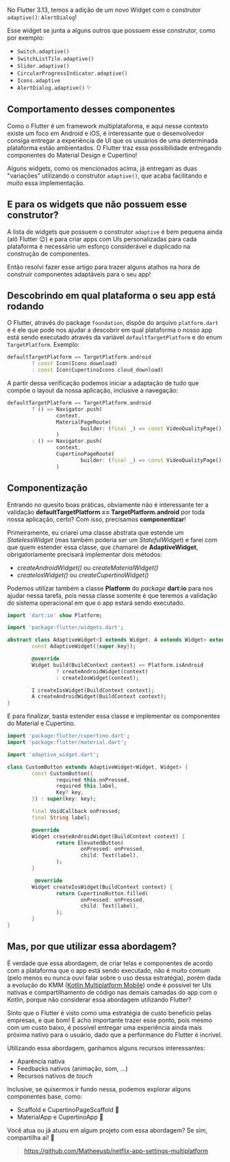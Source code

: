 No Flutter 3.13, temos a adição de um novo Widget com o construtor `adaptive()`: `AlertDialog`!

Esse widget se junta a alguns outros que possuem esse construtor, como por exemplo:

- `Switch.adaptive()`
- `SwitchListTile.adaptive()`
- `Slider.adaptive()`
- `CircularProgressIndicator.adaptive()`
- `Icons.adaptive`
- `AlertDialog.adaptive()` ✨

## Comportamento desses componentes

Como o Flutter é um framework multiplataforma, e aqui nesse contexto existe um foco em Android e iOS, é interessante que o desenvolvedor consiga entregar a experiência de UI que os usuários de uma determinada plataforma estão ambientados. O Flutter traz essa possibilidade entregando componentes do Material Design e Cupertino!

Alguns widgets, como os mencionados acima, já entregam as duas "variações" utilizando o construtor `adaptive()`, que acaba facilitando e muito essa implementação.

## E para os widgets que não possuem esse construtor?

A lista de widgets que possuem o construtor `adaptive` é bem pequena ainda (alô Flutter 😉) e para criar apps com UIs personalizadas para cada plataforma é necessário um esforço considerável e duplicado na construção de componentes.

Então resolvi fazer esse artigo para trazer alguns atalhos na hora de construir componentes adaptáveis para o seu app!

## Descobrindo em qual plataforma o seu app está rodando

O Flutter, através do package `foundation`, dispõe do arquivo `platform.dart` e é ele que pode nos ajudar a descobrir em qual plataforma o nosso app está sendo executado através da variável `defaultTargetPlatform` e do enum `TargetPlatform`. Exemplo:

```dart
defaultTargetPlatform == TargetPlatform.android
        ? const Icon(Icons.download)
        : const Icon(CupertinoIcons.cloud_download)
```

A partir dessa verificação podemos iniciar a adaptação de tudo que compõe o layout da nossa aplicação, inclusive a navegação:

```dart
defaultTargetPlatform == TargetPlatform.android
        ? () => Navigator.push(
                context, 
                MaterialPageRoute(
                        builder: (final _) => const VideoQualityPage()),
                )
        : () => Navigator.push(
                context, 
                CupertinoPageRoute(
                        builder: (final _) => const VideoQualityPage()),
                )
```

## Componentização

Entrando no quesito boas práticas, obviamente não é interessante ter a validação **defaultTargetPlatform == TargetPlatform.android** por toda nossa aplicação, certo? Com isso, precisamos **componentizar**!

Primeiramente, eu criarei uma classe abstrata que estende um *StatelessWidget* (mas também poderia ser um *StatefulWidget*) e farei com que quem estender essa classe, que chamarei de **AdaptiveWidget**, obrigatoriamente precisará implementar dois métodos:

- *createAndroidWidget()* ou *createMaterialWidget()*
- *createIosWidget()* ou *createCupertinoWidget()*

Podemos utilizar também a classe **Platform** do *package* **dart:io** para nos ajudar nessa tarefa, pois nessa classe somente é que teremos a validação do sistema operacional em que o app estará sendo executado.

```dart
import 'dart:io' show Platform;

import 'package:flutter/widgets.dart';

abstract class AdaptiveWidget<I extends Widget, A extends Widget> extends StatelessWidget {
        const AdaptiveWidget({super.key});

        @override
        Widget build(BuildContext context) => Platform.isAndroid
                ? createAndroidWidget(context)
                : createIosWidget(context);

        I createIosWidget(BuildContext context);
        A createAndroidWidget(BuildContext context);
}
```

E para finalizar, basta estender essa classe e implementar os componentes do Material e Cupertino.

```dart
import 'package:flutter/cupertino.dart';
import 'package:flutter/material.dart';

import 'adaptive_widget.dart';

class CustomButton extends AdaptiveWidget<Widget, Widget> {
        const CustomButton({
                required this.onPressed,
                required this.label,
                Key? key,
        }) : super(key: key);

        final VoidCallback onPressed;
        final String label;

        @override
        Widget createAndroidWidget(BuildContext context) {
                return ElevatedButton(
                        onPressed: onPressed,
                        child: Text(label),
                );
        }

         @override
        Widget createIosWidget(BuildContext context) {
                return CupertinoButton.filled(
                        onPressed: onPressed,
                        child: Text(label),
                );
        }
}
```

## Mas, por que utilizar essa abordagem?

É verdade que essa abordagem, de criar telas e componentes de acordo com a plataforma que o app está sendo executado, não é muito comum (pelo menos eu nunca ouvi falar sobre o uso dessa estratégia), porém dada a evolução do KMM ([Kotlin Multiplatform Mobile](https://www.jetbrains.com/help/kotlin-multiplatform-dev/multiplatform-create-first-app.html)) onde é possível ter UIs nativas e compartilhamento de código nas demais camadas do app com o Kotlin, porque não considerar essa abordagem utilizando Flutter?

Sinto que o Flutter é visto como uma estratégia de custo benefício pelas empresas, e que bom! E acho importante trazer esse ponto, pois mesmo com um custo baixo, é possível entregar uma experiência ainda mais próxima nativo para o usuário, dado que a performance do Flutter é incrível.
    
Utilizando essa abordagem, ganhamos alguns recursos interessantes:

- Aparência nativa
- Feedbacks nativos (animação, som, …)
- Recursos nativos de *touch*

Inclusive, se quisermos ir fundo nessa, podemos explorar alguns componentes base, como:

- Scaffold e CupertinoPageScaffold 🤯
- MaterialApp e CupertinoApp 🚀

Você atua ou já atuou em algum projeto com essa abordagem? Se sim, compartilha aí! 🍻

> https://github.com/Matheeusb/netflix-app-settings-multiplatform